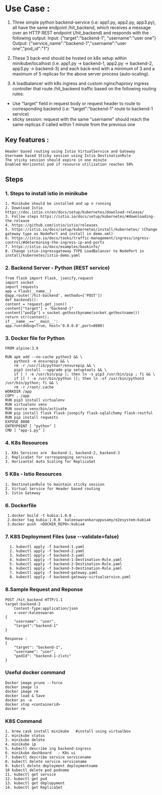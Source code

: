 # Use Case : 
1. Three simple python backend-service (i.e: app1.py, app2.py, app3.py), all have the same endpoint /hit_backend, which receives a message over an HTTP REST endpoint (/hit_backend) and responds with the following output:
Input: {"target":"backend-1", "username":"user one"}
Output: {"service_name":"backend-1","username":"user one","pod_id":"1"}
 
2. These 3 back-end should be hosted on k8s setup within minikube/localhost (i.e: app1.py -> backend-1, app2.py -> backend-2, app3.py -> backend-3) and each back-end with a minimum of 3 and a maximum of 5 replicas for the above server process (auto-scaling).
 
3. A loadbalancer with k8s ingress and custom nginx/haproxy ingress controller that route /hit_backend traffic based on the following routing rules:
- Use "target" field in request body or request header to route to corresponding backend (i.e: "target":"backend-1" route to backend-1 service)
- sticky session: request with the same "username" should reach the same replicas if called within 1 minute from the previous one

## Key features :
	Header based routing using Istio VirtualService and Gateway
	Username based Sticky session using Istio DestinationRule
	The sticky session should expire in one minute
	Enabled Horizontal pod if resource utilization reaches 50%
	
## Steps

### 1. Steps to install istio in minikube
	1. Minikube should be installed and up n running
	2. Download Istio https://doc.istio.cn/en/docs/setup/kubernetes/download-release/
	3. Follow steps https://istio.io/docs/setup/kubernetes/#downloading-the-release
	4. https://github.com/istio/istio/releases
	5. https://istio.io/docs/setup/kubernetes/install/kubernetes/ (Change gateway type as NodePort and install in demo.xml)
	6. https://istio.io/docs/tasks/traffic-management/ingress/ingress-control/#determining-the-ingress-ip-and-ports
	7. https://istio.io/docs/examples/bookinfo/
	8. Change istio-ingressgateway TYPE LoadBalancer to NodePort in install/kubernetes/istio-demo.yaml
	
	
### 2. Backend Server - Python (REST service)
	from flask import Flask, jsonify,request
	import socket
	import requests
	app = Flask(__name__)
	@app.route('/hit-backend', methods=['POST'])
	def backend1():
	content = request.get_json()
	content["target"] = "backend-1"
	content["podIp"] = socket.gethostbyname(socket.gethostname())
	return str(content);
	if __name__=='__main__':
	app.run(debug=True, host='0.0.0.0',port=8080)  
### 3. Docker file for Python 
	FROM alpine:3.9

	RUN apk add --no-cache python3 && \
	    python3 -m ensurepip && \
	    rm -r /usr/lib/python*/ensurepip && \
	    pip3 install --upgrade pip setuptools && \
	    if [ ! -e /usr/bin/pip ]; then ln -s pip3 /usr/bin/pip ; fi && \
	    if [[ ! -e /usr/bin/python ]]; then ln -sf /usr/bin/python3 /usr/bin/python; fi && \
	    rm -r /root/.cache
	WORKDIR /app
	COPY . /app
	RUN pip3 install virtualenv
	RUN virtualenv venv 
	RUN source venv/bin/activate
	RUN pip install flask flask-jsonpify flask-sqlalchemy flask-restful 
	RUN pip install requests
	EXPOSE 8080
	ENTRYPOINT [ "python" ]
	CMD [ "app-1.py" ]
	
### 4. K8s Resources
	1. K8s Services are  Backend-1, backend-2, backend-3
	2. ReplicaSet for corresponging services
	3. Horizantal Auto Scaling for ReplicaSet
	
### 5 K8s - Istio Resources
	1. DestinationRule to maintain sticky session
	2. Virtual Service for Header based routing
	3. Istio Gateway
### 6. Dockerfile
	 1.docker build -t kubia:1.0.0 .
	 2.docker tag kubia:1.0.0  kaleeswarankaruppusamy/e2esystem:kubia4
	 3.docker push  <DOCKER_REPO>:kubia4
### 7. K8S Deployment Files   (use --validate=false)
	  1. kubectl apply -f backend-1.yaml
	  2. kubectl apply -f backend-2.yaml
	  3. kubectl apply -f backend-3.yaml
	  4. kubectl apply -f backend-1-Destination-Rule.yaml
	  5. kubectl apply -f backend-2-Destination-Rule.yaml
	  6. kubectl apply -f backend-3-Destination-Rule.yaml
	  7. kubectl apply -f backend-gateway.yaml
	  8. kubectl apply -f backend-gateway-virtualservice.yaml
### 8.Sample Request and Reponse
	POST /hit_backend HTTP/1.1
	target:backend-2
        Content-Type:application/json
        x-user:kaleeswaran
	{
		"username": "user",
		"target":"backend-1"
	}

	Response : 
	{
	    "target": "backend-1",
	    "username": "user",
	    "podId": "backend-1-zlxtc"
	}
	
### Useful docker command
	Docker image prune --force
	docker image ls
	docker image rm
	docker load & Save
	docker ps -a 
	docker stop <containerid>
	docker rm 
### K8S Command
	1. brew cask install minikube   #install using virtualbox
	2. minikube status
	3. minikube delete
	4. minikube ip
	5. kubectl describe ing backend-ingress
	6. minikube dashboard   - K8s ui
	7. kubectl describe service servicename
	8. kubectl delete service servicename
	9. kubctl delete deployment deploymentname
	10 kubectl delete pod podname
	11. kubectl get service
	12. kubectl get pod
	13. kubectl get deplopyment
	14. kubectl get ReplicaSet
